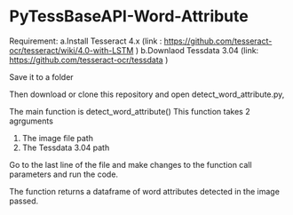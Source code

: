 # PyTessBaseAPI-Word-Attribute

Requirement:
a.Install Tesseract 4.x (link : https://github.com/tesseract-ocr/tesseract/wiki/4.0-with-LSTM )
b.Downlaod Tessdata 3.04 (link: https://github.com/tesseract-ocr/tessdata )

Save it to a folder

Then download or clone this repository and open detect_word_attribute.py,

The main function is detect_word_attribute()
This function takes 2 agrguments
1. The image file path
2. The Tessdata 3.04 path 

Go to the last line of the file and make changes to the function call parameters and run the code.

The function returns a dataframe of word attributes detected in the image passed.
